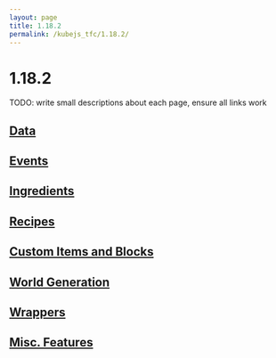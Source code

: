 ```yaml
---
layout: page
title: 1.18.2
permalink: /kubejs_tfc/1.18.2/
---
```


# 1.18.2

TODO: write small descriptions about each page, ensure all links work

## [Data](data/)

## [Events](events/)

## [Ingredients](ingredients/)

## [Recipes](recipes/)

## [Custom Items and Blocks](items-and-blocks/)

## [World Generation](worldgen/)

## [Wrappers](wrappers/)

## [Misc. Features](misc/)